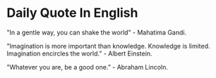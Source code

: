 # Daily Quote In English

"In a gentle way, you can shake the world" - Mahatima Gandi.

"Imagination is more important than knowledge. Knowledge is limited. Imagination encircles the world.” - Albert Einstein.

"Whatever you are, be a good one.” - Abraham Lincoln. 
